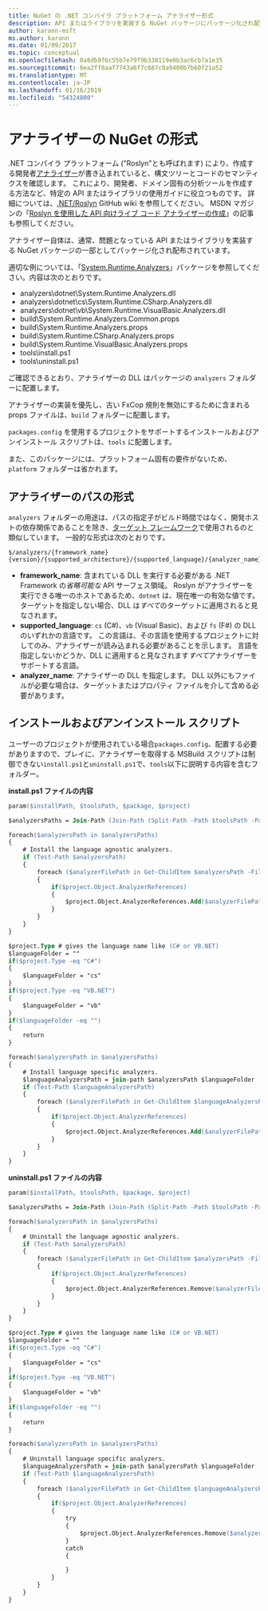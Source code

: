 ```yaml
---
title: NuGet の .NET コンパイラ プラットフォーム アナライザー形式
description: API またはライブラリを実装する NuGet パッケージにパッケージ化され配布される、.NET アナライザーの規則です。
author: karann-msft
ms.author: karann
ms.date: 01/09/2017
ms.topic: conceptual
ms.openlocfilehash: 0a8db9f6c55b7e79f9b338119e0b3ac6cb7a1e35
ms.sourcegitcommit: 6ea2ff8aaf7743a6f7c687c8a9400b7b60f21a52
ms.translationtype: MT
ms.contentlocale: ja-JP
ms.lasthandoff: 01/16/2019
ms.locfileid: "54324800"
---
```

# <a name="analyzer-nuget-formats"></a>アナライザーの NuGet の形式

.NET コンパイラ プラットフォーム ("Roslyn"とも呼ばれます) により、作成する開発者[アナライザー](https://github.com/dotnet/roslyn/wiki/How-To-Write-a-C%23-Analyzer-and-Code-Fix)が書き込まれていると、構文ツリーとコードのセマンティクスを確認します。 これにより、開発者、ドメイン固有の分析ツールを作成する方法など、特定の API またはライブラリの使用ガイドに役立つものです。 詳細については、[.NET/Roslyn](https://github.com/dotnet/roslyn/wiki) GitHub wiki を参照してください。 MSDN マガジンの「[Roslyn を使用した API 向けライブ コード アナライザーの作成](https://msdn.microsoft.com/magazine/dn879356.aspx)」の記事も参照してください。

アナライザー自体は、通常、問題となっている API またはライブラリを実装する NuGet パッケージの一部としてパッケージ化され配布されています。

適切な例については、「[System.Runtime.Analyzers](https://www.nuget.org/packages/System.Runtime.Analyzers)」パッケージを参照してください。内容は次のとおりです。

- analyzers\dotnet\System.Runtime.Analyzers.dll
- analyzers\dotnet\cs\System.Runtime.CSharp.Analyzers.dll
- analyzers\dotnet\vb\System.Runtime.VisualBasic.Analyzers.dll
- build\System.Runtime.Analyzers.Common.props
- build\System.Runtime.Analyzers.props
- build\System.Runtime.CSharp.Analyzers.props
- build\System.Runtime.VisualBasic.Analyzers.props
- tools\install.ps1
- tools\uninstall.ps1

ご確認できるとおり、アナライザーの DLL はパッケージの `analyzers` フォルダーに配置します。

アナライザーの実装を優先し、古い FxCop 規則を無効にするために含まれる props ファイルは、`build` フォルダーに配置します。

`packages.config` を使用するプロジェクトをサポートするインストールおよびアンインストール スクリプトは、`tools` に配置します。

また、このパッケージには、プラットフォーム固有の要件がないため、`platform` フォルダーは省かれます。


## <a name="analyzers-path-format"></a>アナライザーのパスの形式

`analyzers` フォルダーの用途は、パスの指定子がビルド時間ではなく、開発ホストの依存関係であることを除き、[ターゲット フレームワーク](../create-packages/supporting-multiple-target-frameworks.md)で使用されるのと類似しています。 一般的な形式は次のとおりです。

    $/analyzers/{framework_name}{version}/{supported_architecture}/{supported_language}/{analyzer_name}.dll

- **framework_name**: 含まれている DLL を実行する必要がある .NET Framework の*省略可能な* API サーフェス領域。 Roslyn がアナライザーを実行できる唯一のホストであるため、`dotnet` は、現在唯一の有効な値です。 ターゲットを指定しない場合、DLL は*すべて*のターゲットに適用されると見なされます。
- **supported_language**: `cs` (C#)、`vb` (Visual Basic)、および `fs` (F#) の DLL のいずれかの言語です。 この言語は、その言語を使用するプロジェクトに対してのみ、アナライザーが読み込まれる必要があることを示します。 言語を指定しないかどうか、DLL に適用すると見なされます*すべて*アナライザーをサポートする言語。
- **analyzer_name**: アナライザーの DLL を指定します。 DLL 以外にもファイルが必要な場合は、ターゲットまたはプロパティ ファイルを介して含める必要があります。


## <a name="install-and-uninstall-scripts"></a>インストールおよびアンインストール スクリプト

ユーザーのプロジェクトが使用されている場合`packages.config`、配置する必要がありますので、プレイに、アナライザーを取得する MSBuild スクリプトは制御できない`install.ps1`と`uninstall.ps1`で、`tools`以下に説明する内容を含むフォルダー。

**install.ps1 ファイルの内容**

```ps
param($installPath, $toolsPath, $package, $project)

$analyzersPaths = Join-Path (Join-Path (Split-Path -Path $toolsPath -Parent) "analyzers" ) * -Resolve

foreach($analyzersPath in $analyzersPaths)
{
    # Install the language agnostic analyzers.
    if (Test-Path $analyzersPath)
    {
        foreach ($analyzerFilePath in Get-ChildItem $analyzersPath -Filter *.dll)
        {
            if($project.Object.AnalyzerReferences)
            {
                $project.Object.AnalyzerReferences.Add($analyzerFilePath.FullName)
            }
        }
    }
}

$project.Type # gives the language name like (C# or VB.NET)
$languageFolder = ""
if($project.Type -eq "C#")
{
    $languageFolder = "cs"
}
if($project.Type -eq "VB.NET")
{
    $languageFolder = "vb"
}
if($languageFolder -eq "")
{
    return
}

foreach($analyzersPath in $analyzersPaths)
{
    # Install language specific analyzers.
    $languageAnalyzersPath = join-path $analyzersPath $languageFolder
    if (Test-Path $languageAnalyzersPath)
    {
        foreach ($analyzerFilePath in Get-ChildItem $languageAnalyzersPath -Filter *.dll)
        {
            if($project.Object.AnalyzerReferences)
            {
                $project.Object.AnalyzerReferences.Add($analyzerFilePath.FullName)
            }
        }
    }
}
```


**uninstall.ps1 ファイルの内容**

```ps
param($installPath, $toolsPath, $package, $project)

$analyzersPaths = Join-Path (Join-Path (Split-Path -Path $toolsPath -Parent) "analyzers" ) * -Resolve

foreach($analyzersPath in $analyzersPaths)
{
    # Uninstall the language agnostic analyzers.
    if (Test-Path $analyzersPath)
    {
        foreach ($analyzerFilePath in Get-ChildItem $analyzersPath -Filter *.dll)
        {
            if($project.Object.AnalyzerReferences)
            {
                $project.Object.AnalyzerReferences.Remove($analyzerFilePath.FullName)
            }
        }
    }
}

$project.Type # gives the language name like (C# or VB.NET)
$languageFolder = ""
if($project.Type -eq "C#")
{
    $languageFolder = "cs"
}
if($project.Type -eq "VB.NET")
{
    $languageFolder = "vb"
}
if($languageFolder -eq "")
{
    return
}

foreach($analyzersPath in $analyzersPaths)
{
    # Uninstall language specific analyzers.
    $languageAnalyzersPath = join-path $analyzersPath $languageFolder
    if (Test-Path $languageAnalyzersPath)
    {
        foreach ($analyzerFilePath in Get-ChildItem $languageAnalyzersPath -Filter *.dll)
        {
            if($project.Object.AnalyzerReferences)
            {
                try
                {
                    $project.Object.AnalyzerReferences.Remove($analyzerFilePath.FullName)
                }
                catch
                {

                }
            }
        }
    }
}
```
